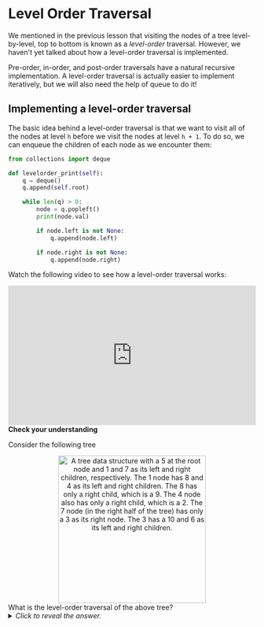 # Level Order Traversal

We mentioned in the previous lesson that visiting the nodes of a tree level-by-level, top to bottom is known as a *level-order* traversal. However, we haven't yet talked about how a level-order traversal is implemented.

Pre-order, in-order, and post-order traversals have a natural recursive implementation. A level-order traversal is actually easier to implement iteratively, but we will also need the help of queue to do it!

## Implementing a level-order traversal

The basic idea behind a level-order traversal is that we want to visit all of the nodes at level `h` before we visit the nodes at level `h + 1`. To do so, we can enqueue the children of each node as we encounter them:

```python
from collections import deque

def levelorder_print(self):
    q = deque()
    q.append(self.root)

    while len(q) > 0:
        node = q.popleft()
        print(node.val)

        if node.left is not None:
            q.append(node.left)

        if node.right is not None:
            q.append(node.right)
```

Watch the following video to see how a level-order traversal works:

<div
  style="position: relative; padding-bottom: 56.25%; height: 0;">
  <iframe
    src="https://www.youtube.com/embed/zn806uoIGp4"
    title="YouTube video player"
    frameborder="0"
    allow="accelerometer; autoplay; clipboard-write; encrypted-media; gyroscope; picture-in-picture"
    allowfullscreen
    style="position: absolute; top: 0; left: 0; width: 100%; height: 100%;">
  </iframe>
</div>

<aside>
<b>Check your understanding</b>
<p>Consider the following tree</p>
<center>
<img src="/images/week-08/level-order-practice.png"
    class="center"
    alt="A tree data structure with a 5 at the root node and 1 and 7 as its left and right children, respectively. The 1 node has 8 and 4 as its left and right children. The 8 has only a right child, which is a 9. The 4 node also has only a right child, which is a 2. The 7 node (in the right half of the tree) has only a 3 as its right node. The 3 has a 10 and 6 as its left and right children."
    style="width:300px;" />
</center>
What is the level-order traversal of the above tree?
<details>
<summary>
<i>Click to reveal the answer.</i>
</summary>
<p><b>Answer.</b> <code>5, 1, 7, 8, 4, 3, 9, 2, 10, 6</code></p>
</details>
</aside>
